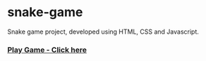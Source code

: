 # snake-game
Snake game project, developed using HTML, CSS and Javascript.


### [Play Game - Click here](https://theroughcoder.github.io/snake-game/)
